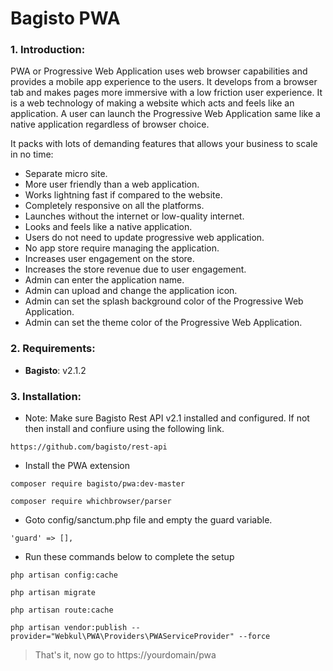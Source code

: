 # Bagisto PWA

### 1. Introduction:

PWA or Progressive Web Application uses web browser capabilities and provides a mobile app experience to the users.
It develops from a browser tab and makes pages more immersive with a low friction user experience.
It is a web technology of making a website which acts and feels like an application.
A user can launch the Progressive Web Application same like a native application regardless of browser choice.

It packs with lots of demanding features that allows your business to scale in no time:

* Separate micro site.
* More user friendly than a web application.
* Works lightning fast if compared to the website.
* Completely responsive on all the platforms.
* Launches without the internet or low-quality internet.
* Looks and feels like a native application.
* Users do not need to update progressive web application.
* No app store require managing the application.
* Increases user engagement on the store.
* Increases the store revenue due to user engagement.
* Admin can enter the application name.
* Admin can upload and change the application icon.
* Admin can set the splash background color of the Progressive Web Application.
* Admin can set the theme color of the Progressive Web Application.


### 2. Requirements:

* **Bagisto**: v2.1.2


### 3. Installation:
* Note: Make sure Bagisto Rest API v2.1 installed and configured. If not then install and confiure using the following link.

```
https://github.com/bagisto/rest-api
```

* Install the PWA extension

```
composer require bagisto/pwa:dev-master
```

```
composer require whichbrowser/parser
```

* Goto config/sanctum.php file and empty the guard variable.

```
'guard' => [],
```

* Run these commands below to complete the setup

```
php artisan config:cache
```

```
php artisan migrate
```

```
php artisan route:cache
```

```
php artisan vendor:publish --provider="Webkul\PWA\Providers\PWAServiceProvider" --force
```

> That's it, now go to https://yourdomain/pwa
